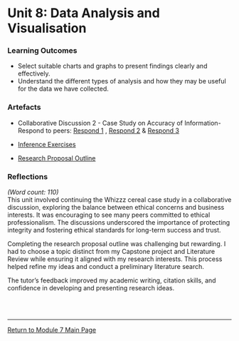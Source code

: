 # Unit 8: Data Analysis and Visualisation

### Learning Outcomes
 - Select suitable charts and graphs to present findings clearly and effectively.
 - Understand the different types of analysis and how they may be useful for the data we have collected.

### Artefacts 
 - Collaborative Discussion 2 - Case Study on Accuracy of Information-Respond to peers: [Respond 1](RMPP_Unit08_Respond1.pdf) , [Respond 2](RMPP_Unit08_Respond2.pdf) & [Respond 3](RMPP_Unit08_Respond3.pdf)

 - [Inference Exercises](RMPP_Unit08_Activity.md)

 - [Research Proposal Outline](RMPP_Unit08_Outline.md) 


### Reflections
_(Word count: 110)_ <br>
This unit involved continuing the Whizzz cereal case study in a collaborative discussion, exploring the balance between ethical concerns and business interests. It was encouraging to see many peers committed to ethical professionalism. The discussions underscored the importance of protecting integrity and fostering ethical standards for long-term success and trust.

Completing the research proposal outline was challenging but rewarding. I had to choose a topic distinct from my Capstone project and Literature Review while ensuring it aligned with my research interests. This process helped refine my ideas and conduct a preliminary literature search.

The tutor’s feedback improved my academic writing, citation skills, and confidence in developing and presenting research ideas.

<br><br>

--- 

[Return to Module 7 Main Page](RMPP_main.md)
